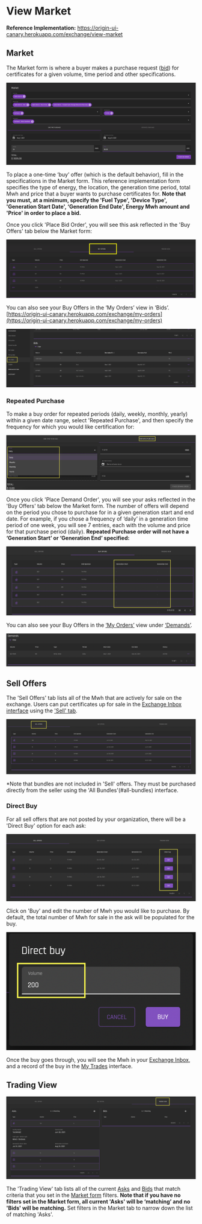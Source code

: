 # View Market  
**Reference Implementation:** [https://origin-ui-canary.herokuapp.com/exchange/view-market ](https://origin-ui-canary.herokuapp.com/exchange/view-market )

## Market
The Market form is where a buyer makes a purchase request ([bid](../user-guide-glossary.md#bid)) for certificates for a given volume, time period and other specifications. 

![Exchange-marketinterface](../images/exchange/exchange-marketinterface.png)

To place a one-time ‘buy’ offer (which is the default behavior), fill in the specifications in the Market form. This reference implementation form specifies the type of energy, the location, the generation time period, total Mwh and price that a buyer wants to purchase certificates for. **Note that you must, at a minimum, specify the 'Fuel Type', 'Device Type', 'Generation Start Date', ‘Generation End Date', Energy Mwh amount and 'Price' in order to place a bid.**

Once you click 'Place Bid Order', you will see this ask reflected in the 'Buy Offers' tab below the Market form:

![exchangeMarketBuyOffers](../images/exchange/exchange-market-buyoffers.png)

You can also see your Buy Offers in the ‘My Orders’ view in ‘Bids’. 
[https://origin-ui-canary.herokuapp.com/exchange/my-orders](https://origin-ui-canary.herokuapp.com/exchange/my-orders)

![exchange-myorders-bids](../images/exchange/exchange-myorders-bids.png)

### Repeated Purchase
To make a buy order for repeated periods (daily, weekly, monthly, yearly) within a given date range, select 'Repeated Purchase', and then specify the frequency for which you would like certification for:  

![exchange-market-repeatedpurchase](../images/exchange/exchange-market-repeatedpurchase.png)

Once you click 'Place Demand Order', you will see your asks reflected in the 'Buy Offers' tab below the Market form. The number of offers will depend on the period you chose to purchase for in a given generation start and end date. For example, if you chose a frequency of ‘daily’ in a generation time period of one week, you will see 7 entries, each with the volume and price for that purchase period (daily). **Repeated Purchase order will not have a ‘Generation Start’ or ‘Generation End’ specified:**

![exchange-market-buyoffers-repeated...nodate](../images/exchange/exchange-market-buyoffers-repeatedpurchase-nodate.png)

You can also see your Buy Offers in the [‘My Orders’](./my-orders.md) view under [‘Demands’](./my-orders.md#demands). 

![exchange-myorders-demands](../images/exchange/exchange-myorders-demands.png)

## Sell Offers
The 'Sell Offers' tab lists all of the Mwh that are actively for sale on the exchange. Users can put certificates up for sale in the [Exchange Inbox interface](../certificate-guides/exchange-inbox.md) using the ['Sell' tab](../certificate-guides/exchange-inbox.md#sell). 

![Exchange-viewmarket-selloffers](../images/exchange/exchange-viewmarket-selloffers.png)

*Note that bundles are not included in 'Sell' offers. They must be purchased directly from the seller using the 'All Bundles'(#all-bundles) interface.

### Direct Buy

For all sell offers that are not posted by your organization, there will be a 'Direct Buy' option for each ask:

![exchange-viewmarket-asks-directbuy](../images/exchange/exchange-viewmarket-asks-directbuy.png)

Click on 'Buy' and edit the number of Mwh you would like to purchase. By default, the total number of Mwh for sale in the ask will be populated for the buy. 

![exchange-viewmarket-asks-directbuy-input](../images/exchange/exchange-viewmarket-asks-directbuy-input.png)

Once the buy goes through, you will see the Mwh in your [Exchange Inbox](../certificate-guides/exchange-inbox.md), and a record of the buy in the [My Trades](./my-trades.md) interface. 

## Trading View

![exchange-market-tradingview](../images/exchange/exchange-market-tradingview.png)

The 'Trading View' tab lists all of the current [Asks](../user-guide-glossary.md#ask) and [Bids](../user-guide-glossary.md#bid) that match criteria that you set in the [Market form](#market) filters. **Note that if you have no filters set in the Market form, all current 'Asks' will be ‘matching’ and no 'Bids' will be matching.** Set filters in the Market tab to narrow down the list of matching 'Asks'. 

